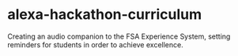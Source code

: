 # alexa-hackathon-curriculum
Creating an audio companion to the FSA Experience System, setting reminders for students in order to achieve excellence.
